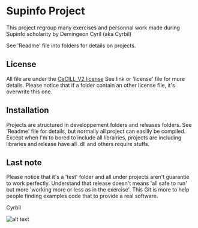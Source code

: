 # Supinfo Project

This project regroup many exercises and personnal work made during Supinfo scholarity by Demingeon Cyril (aka Cyrbil)

See 'Readme' file into folders for details on projects.

## License
All file are under the [CeCILL_V2 license](http://www.cecill.info/licences/Licence_CeCILL_V2-en.txt)
See link or 'license' file for more details.
Please notice that if a folder contain an other license file, it's overwrite this one.

## Installation
Projects are structured in developpement folders and releases folders.
See 'Readme' file for details, but normally all project can easilly be compiled.
Except when I'm to bored to include all librairies, projects are including libraries and release have all .dll and others require stuffs.

## Last note
Please notice that it's a 'test' folder and all under projects aren't guarantie to work perfectly.
Understand that release doesn't means 'all safe to run' but more 'working more or less as in the exercise'.
This Git is more to help people finding examples code that to provide a real software.


Cyrbil

![alt text](http://perso.cyrbil.moi.fr/images/ryuuku.png "Cyrbil")